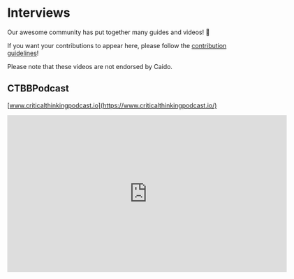 # Interviews

Our awesome community has put together many guides and videos! 🎉

If you want your contributions to appear here, please follow the [contribution guidelines](../contributions/documentation.md)!

Please note that these videos are not endorsed by Caido.

## CTBBPodcast

[www.criticalthinkingpodcast.io](https://www.criticalthinkingpodcast.io/)

<iframe id="ytplayer" type="text/html" width="640" height="360"
  src="https://www.youtube.com/embed/cKB5QVez5es"
  frameborder="0"></iframe>
